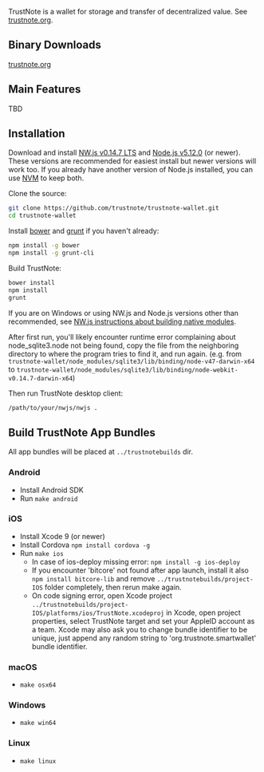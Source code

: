 TrustNote is a wallet for storage and transfer of decentralized value.  See [trustnote.org](https://trustnote.org/).

## Binary Downloads

[trustnote.org](https://trustnote.org/application.html)

## Main Features

TBD

## Installation

Download and install [NW.js v0.14.7 LTS](https://dl.nwjs.io/v0.14.7) and [Node.js v5.12.0](https://nodejs.org/download/release/v5.12.0/) (or newer).  These versions are recommended for easiest install but newer versions will work too.  If you already have another version of Node.js installed, you can use [NVM](https://github.com/creationix/nvm) to keep both.

Clone the source:

```sh
git clone https://github.com/trustnote/trustnote-wallet.git
cd trustnote-wallet
```

Install [bower](http://bower.io/) and [grunt](http://gruntjs.com/getting-started) if you haven't already:

```sh
npm install -g bower
npm install -g grunt-cli
```

Build TrustNote:

```sh
bower install
npm install
grunt
```
If you are on Windows or using NW.js and Node.js versions other than recommended, see [NW.js instructions about building native modules](http://docs.nwjs.io/en/latest/For%20Users/Advanced/Use%20Native%20Node%20Modules/).

After first run, you'll likely encounter runtime error complaining about node_sqlite3.node not being found, copy the file from the neighboring directory to where the program tries to find it, and run again. (e.g. from `trustnote-wallet/node_modules/sqlite3/lib/binding/node-v47-darwin-x64` to `trustnote-wallet/node_modules/sqlite3/lib/binding/node-webkit-v0.14.7-darwin-x64`)

Then run TrustNote desktop client:

```sh
/path/to/your/nwjs/nwjs .
```

## Build TrustNote App Bundles

All app bundles will be placed at `../trustnotebuilds` dir.


### Android

- Install Android SDK
- Run `make android`

### iOS

- Install Xcode 9 (or newer)
- Install Cordova `npm install cordova -g`
- Run `make ios`
  * In case of ios-deploy missing error: `npm install -g ios-deploy`
  * If you encounter 'bitcore' not found after app launch, install it also `npm install bitcore-lib` and remove `../trustnotebuilds/project-IOS` folder completely, then rerun make again.
  * On code signing error, open Xcode project `../trustnotebuilds/project-IOS/platforms/ios/TrustNote.xcodeproj` in Xcode, open project properties, select TrustNote target and set your AppleID account as a team. Xcode may also ask you to change bundle identifier to be unique, just append any random string to 'org.trustnote.smartwallet' bundle identifier.

### macOS

- `make osx64`

### Windows

- `make win64`

### Linux

- `make linux`
